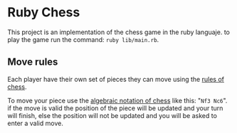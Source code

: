 # Ruby Chess

This project is an implementation of the chess game in the ruby languaje. to play the game run the command: `ruby lib/main.rb`.

## Move rules

Each player have their own set of pieces they can move using the [rules of chess](http://www.chessvariants.org/d.chess/chess.html).

To move your piece use the [algebraic notation of chess](https://en.wikipedia.org/wiki/Chess_notation) like this: "`Nf3 Nc6`". if the move is valid the position of the piece will be updated and your turn will finish, else the position will not be updated and you will be asked to enter a valid move.